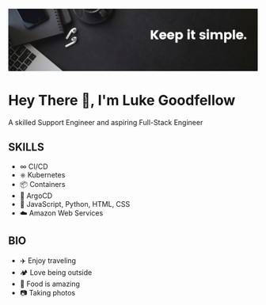 ![keep it simple banner](./assests/banner.png)

# Hey There 👋, I'm Luke Goodfellow

A skilled Support Engineer and aspiring Full-Stack Engineer

## SKILLS

- ∞ CI/CD
- ⎈ Kubernetes
- 📦 Containers
- 🚀 ArgoCD
- 📝 JavaScript, Python, HTML, CSS
- ☁️ Amazon Web Services

## BIO

- ✈️ Enjoy traveling
- 🏕️ Love being outside
- 🍎 Food is amazing
- 📷 Taking photos
